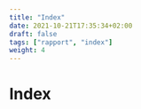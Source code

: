 ```yaml
---
title: "Index"
date: 2021-10-21T17:35:34+02:00
draft: false
tags: ["rapport", "index"]
weight: 4
---
```


# Index
